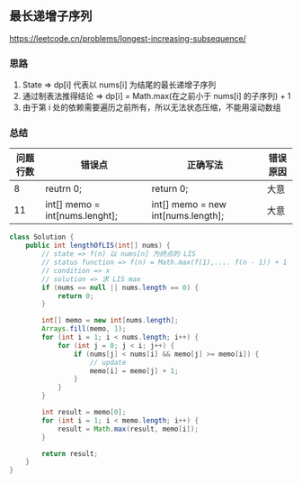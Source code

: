 ## 最长递增子序列

<https://leetcode.cn/problems/longest-increasing-subsequence/>

### 思路

1. State => dp[i] 代表以 nums[i] 为结尾的最长递增子序列
2. 通过制表法推得结论 => dp[i] = Math.max(在之前小于 nums[i] 的子序列) + 1
3. 由于第 i 处的依赖需要遍历之前所有，所以无法状态压缩，不能用滚动数组

### 总结

| 问题行数 | 错误点                            | 正确写法                               | 错误原因 |
|------|--------------------------------|------------------------------------|------|
| 8    | reutrn 0;                      | return 0;                          | 大意   |
| 11   | int[] memo = int[nums.lenght]; | int[] memo = new int[nums.length]; | 大意   |

```java
class Solution {
    public int lengthOfLIS(int[] nums) {
        // state => f(n) 以 nums[n] 为终点的 LIS
        // status function => f(n) = Math.max(f(1),.... f(n - 1)) + 1
        // condition => x
        // solution => 求 LIS max 
        if (nums == null || nums.length == 0) {
            return 0;
        }

        int[] memo = new int[nums.length];
        Arrays.fill(memo, 1);
        for (int i = 1; i < nums.length; i++) {
            for (int j = 0; j < i; j++) {
                if (nums[j] < nums[i] && memo[j] >= memo[i]) {
                    // update
                    memo[i] = memo[j] + 1;
                }
            }
        }

        int result = memo[0];
        for (int i = 1; i < memo.length; i++) {
            result = Math.max(result, memo[i]);
        }

        return result;
    }
}
```
